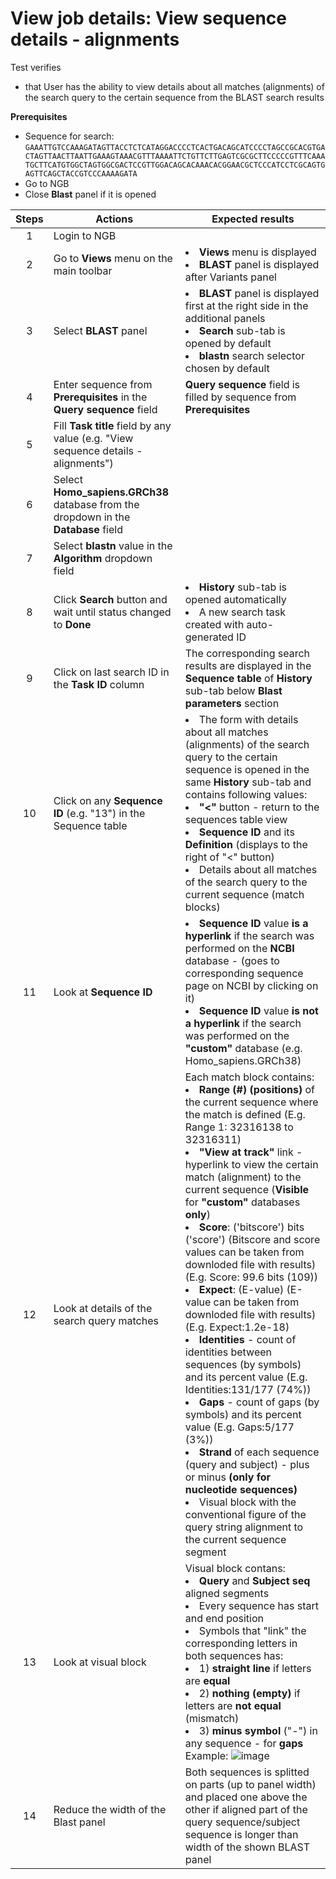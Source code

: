 # View job details: View sequence details - alignments 

Test verifies
 - that User has the ability to view details about all matches (alignments) of the search query to the certain sequence from the BLAST search results

**Prerequisites**
 - Sequence for search:
`GAAATTGTCCAAAGATAGTTACCTCTCATAGGACCCCTCACTGACAGCATCCCCTAGCCGCACGTGACTAGTTAACTTAATTGAAAGTAAACGTTTAAAATTCTGTTCTTGAGTCGCGCTTCCCCCGTTTCAAATGCTTCATGTGGCTAGTGGCGACTCCGTTGGACAGCACAAACACGGAACGCTCCCATCCTCGCAGTGAGTTCAGCTACCGTCCCAAAAGATA`
 - Go to NGB
 - Close **Blast** panel if it is opened

| Steps | Actions | Expected results |
| :---: | --- | --- |
| 1 | Login to NGB | |
| 2 | Go to  **Views** menu on the main toolbar| <li> **Views** menu is displayed <li> **BLAST** panel is displayed after Variants panel|
| 3 | Select **BLAST** panel | <li>**BLAST** panel is displayed first at the right side in the additional panels <li> **Search** sub-tab is opened by default  <li> **blastn** search selector chosen by default |
| 4 | Enter sequence from **Prerequisites** in the **Query sequence** field | **Query sequence** field is filled by sequence from **Prerequisites**|
| 5 | Fill **Task title** field by any value (e.g. "View sequence details - alignments") | |
| 6 | Select **Homo_sapiens.GRCh38** database from the dropdown in the **Database** field||
| 7 | Select **blastn** value in the **Algorithm** dropdown field| |
| 8 | Click **Search** button and wait until status changed to **Done**| <li> **History** sub-tab is opened automatically <li> A new search task created with auto-generated ID |
| 9 | Click on last search ID in the **Task ID** column |The corresponding search results are displayed in the **Sequence table** of **History** sub-tab below **Blast parameters** section|
| 10 | Click on any **Sequence ID** (e.g. "13") in the Sequence table| <li> The form with details about all matches (alignments) of the search query to the certain sequence is opened in the same **History** sub-tab and contains following values: <li> **"<"** button - return to the sequences table view <li> **Sequence ID** and its **Definition** (displays to the right of "<" button) <li> Details about all matches of the search query to the current sequence (match blocks)|
| 11 | Look at **Sequence ID** |  <li> **Sequence ID** value **is a hyperlink** if the search was performed on the **NCBI** database - (goes to corresponding sequence page on NCBI by clicking on it) <li> **Sequence ID** value **is not a hyperlink** if the search was performed on the **"custom"** database (e.g. Homo_sapiens.GRCh38)| 
| 12 | Look at details of the search query matches | Each match block contains: <li> **Range (#) (positions)** of the current sequence where the match is defined (E.g. Range 1: 32316138 to 32316311) <li> **"View at track"** link - hyperlink to view the certain match (alignment) to the current sequence (**Visible** for **"custom"** databases **only**) <li> **Score**: ('bitscore') bits ('score') (Bitscore and score values can be taken from downloded file with results) (E.g. Score: 99.6 bits (109))  <li> **Expect**: (E-value) (E-value can be taken from downloded file with results) (E.g. Expect:1.2e-18) <li> **Identities** - count of identities between sequences (by symbols) and its percent value (E.g. Identities:131/177 (74%)) <li> **Gaps** - count of gaps (by symbols) and its percent value (E.g. Gaps:5/177 (3%)) <li> **Strand**  of each sequence (query and subject) - plus or minus **(only for nucleotide sequences)** <li> Visual block with the conventional figure of the query string alignment to the current sequence segment|
| 13 | Look at visual block | Visual block contans: <li> **Query** and  **Subject seq** aligned segments <li> Every sequence has start and end position <li> Symbols that "link" the corresponding letters in both sequences has: <li> 1) **straight line** if letters are **equal** <li> 2) **nothing (empty)** if letters are **not equal** (mismatch) <li> 3) **minus symbol** ("-") in any sequence - for **gaps**  <br> Example: ![image](https://user-images.githubusercontent.com/45459424/119484997-40b3cc80-bd5f-11eb-81d0-b57999a9272c.png)|
| 14 | Reduce the width of the Blast panel | Both sequences is splitted on parts (up to panel width) and placed one above the other if aligned part of the query sequence/subject sequence is longer than width of the shown BLAST panel |